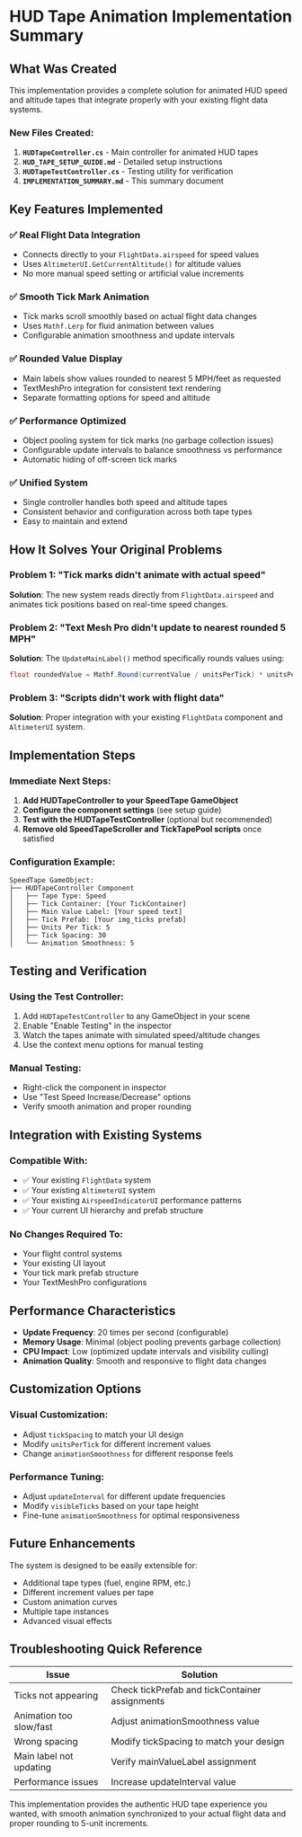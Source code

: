 # HUD Tape Animation Implementation Summary

## What Was Created

This implementation provides a complete solution for animated HUD speed and altitude tapes that integrate properly with your existing flight data systems.

### New Files Created:

1. **`HUDTapeController.cs`** - Main controller for animated HUD tapes
2. **`HUD_TAPE_SETUP_GUIDE.md`** - Detailed setup instructions
3. **`HUDTapeTestController.cs`** - Testing utility for verification
4. **`IMPLEMENTATION_SUMMARY.md`** - This summary document

## Key Features Implemented

### ✅ Real Flight Data Integration
- Connects directly to your `FlightData.airspeed` for speed values
- Uses `AltimeterUI.GetCurrentAltitude()` for altitude values
- No more manual speed setting or artificial value increments

### ✅ Smooth Tick Mark Animation
- Tick marks scroll smoothly based on actual flight data changes
- Uses `Mathf.Lerp` for fluid animation between values
- Configurable animation smoothness and update intervals

### ✅ Rounded Value Display
- Main labels show values rounded to nearest 5 MPH/feet as requested
- TextMeshPro integration for consistent text rendering
- Separate formatting options for speed and altitude

### ✅ Performance Optimized
- Object pooling system for tick marks (no garbage collection issues)
- Configurable update intervals to balance smoothness vs performance
- Automatic hiding of off-screen tick marks

### ✅ Unified System
- Single controller handles both speed and altitude tapes
- Consistent behavior and configuration across both tape types
- Easy to maintain and extend

## How It Solves Your Original Problems

### Problem 1: "Tick marks didn't animate with actual speed"
**Solution**: The new system reads directly from `FlightData.airspeed` and animates tick positions based on real-time speed changes.

### Problem 2: "Text Mesh Pro didn't update to nearest rounded 5 MPH"
**Solution**: The `UpdateMainLabel()` method specifically rounds values using:
```csharp
float roundedValue = Mathf.Round(currentValue / unitsPerTick) * unitsPerTick;
```

### Problem 3: "Scripts didn't work with flight data"
**Solution**: Proper integration with your existing `FlightData` component and `AltimeterUI` system.

## Implementation Steps

### Immediate Next Steps:
1. **Add HUDTapeController to your SpeedTape GameObject**
2. **Configure the component settings** (see setup guide)
3. **Test with the HUDTapeTestController** (optional but recommended)
4. **Remove old SpeedTapeScroller and TickTapePool scripts** once satisfied

### Configuration Example:
```
SpeedTape GameObject:
├── HUDTapeController Component
│   ├── Tape Type: Speed
│   ├── Tick Container: [Your TickContainer]
│   ├── Main Value Label: [Your speed text]
│   ├── Tick Prefab: [Your img_ticks prefab]
│   ├── Units Per Tick: 5
│   ├── Tick Spacing: 30
│   └── Animation Smoothness: 5
```

## Testing and Verification

### Using the Test Controller:
1. Add `HUDTapeTestController` to any GameObject in your scene
2. Enable "Enable Testing" in the inspector
3. Watch the tapes animate with simulated speed/altitude changes
4. Use the context menu options for manual testing

### Manual Testing:
- Right-click the component in inspector
- Use "Test Speed Increase/Decrease" options
- Verify smooth animation and proper rounding

## Integration with Existing Systems

### Compatible With:
- ✅ Your existing `FlightData` system
- ✅ Your existing `AltimeterUI` system  
- ✅ Your existing `AirspeedIndicatorUI` performance patterns
- ✅ Your current UI hierarchy and prefab structure

### No Changes Required To:
- Your flight control systems
- Your existing UI layout
- Your tick mark prefab structure
- Your TextMeshPro configurations

## Performance Characteristics

- **Update Frequency**: 20 times per second (configurable)
- **Memory Usage**: Minimal (object pooling prevents garbage collection)
- **CPU Impact**: Low (optimized update intervals and visibility culling)
- **Animation Quality**: Smooth and responsive to flight data changes

## Customization Options

### Visual Customization:
- Adjust `tickSpacing` to match your UI design
- Modify `unitsPerTick` for different increment values
- Change `animationSmoothness` for different response feels

### Performance Tuning:
- Adjust `updateInterval` for different update frequencies
- Modify `visibleTicks` based on your tape height
- Fine-tune `animationSmoothness` for optimal responsiveness

## Future Enhancements

The system is designed to be easily extensible for:
- Additional tape types (fuel, engine RPM, etc.)
- Different increment values per tape
- Custom animation curves
- Multiple tape instances
- Advanced visual effects

## Troubleshooting Quick Reference

| Issue | Solution |
|-------|----------|
| Ticks not appearing | Check tickPrefab and tickContainer assignments |
| Animation too slow/fast | Adjust animationSmoothness value |
| Wrong spacing | Modify tickSpacing to match your design |
| Main label not updating | Verify mainValueLabel assignment |
| Performance issues | Increase updateInterval value |

This implementation provides the authentic HUD tape experience you wanted, with smooth animation synchronized to your actual flight data and proper rounding to 5-unit increments.
